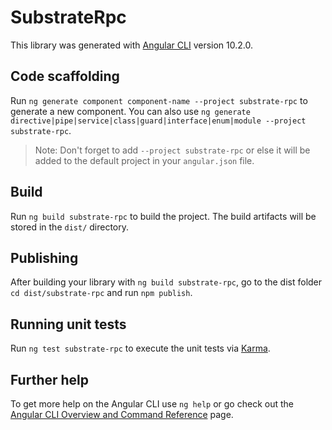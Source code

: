 # SubstrateRpc

This library was generated with [Angular CLI](https://github.com/angular/angular-cli) version 10.2.0.

## Code scaffolding

Run `ng generate component component-name --project substrate-rpc` to generate a new component. You can also use `ng generate directive|pipe|service|class|guard|interface|enum|module --project substrate-rpc`.
> Note: Don't forget to add `--project substrate-rpc` or else it will be added to the default project in your `angular.json` file. 

## Build

Run `ng build substrate-rpc` to build the project. The build artifacts will be stored in the `dist/` directory.

## Publishing

After building your library with `ng build substrate-rpc`, go to the dist folder `cd dist/substrate-rpc` and run `npm publish`.

## Running unit tests

Run `ng test substrate-rpc` to execute the unit tests via [Karma](https://karma-runner.github.io).

## Further help

To get more help on the Angular CLI use `ng help` or go check out the [Angular CLI Overview and Command Reference](https://angular.io/cli) page.

